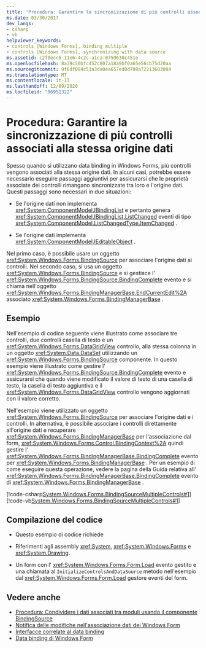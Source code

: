 ```yaml
---
title: 'Procedura: Garantire la sincronizzazione di più controlli associati alla stessa origine dati'
ms.date: 03/30/2017
dev_langs:
- csharp
- vb
helpviewer_keywords:
- controls [Windows Forms], binding multiple
- controls [Windows Forms], synchronizing with data source
ms.assetid: c2f0ecc6-11e6-4c2c-a1ca-0759630c451e
ms.openlocfilehash: 8a39c50bfc452c807a18a9bf0a65e56cb75d20aa
ms.sourcegitcommit: 9f6df084c53a3da0ea657ed0d708a72213683084
ms.translationtype: MT
ms.contentlocale: it-IT
ms.lasthandoff: 12/09/2020
ms.locfileid: "96951322"
---
```

# <a name="how-to-ensure-multiple-controls-bound-to-the-same-data-source-remain-synchronized"></a>Procedura: Garantire la sincronizzazione di più controlli associati alla stessa origine dati
Spesso quando si utilizzano data binding in Windows Forms, più controlli vengono associati alla stessa origine dati. In alcuni casi, potrebbe essere necessario eseguire passaggi aggiuntivi per assicurarsi che le proprietà associate dei controlli rimangano sincronizzate tra loro e l'origine dati. Questi passaggi sono necessari in due situazioni:  
  
- Se l'origine dati non implementa <xref:System.ComponentModel.IBindingList> e pertanto genera <xref:System.ComponentModel.IBindingList.ListChanged> eventi di tipo <xref:System.ComponentModel.ListChangedType.ItemChanged> .  
  
- Se l'origine dati implementa <xref:System.ComponentModel.IEditableObject> .  
  
 Nel primo caso, è possibile usare un oggetto <xref:System.Windows.Forms.BindingSource> per associare l'origine dati ai controlli. Nel secondo caso, si usa un oggetto <xref:System.Windows.Forms.BindingSource> e si gestisce l' <xref:System.Windows.Forms.BindingSource.BindingComplete> evento e si chiama nell'oggetto <xref:System.Windows.Forms.BindingManagerBase.EndCurrentEdit%2A> associato <xref:System.Windows.Forms.BindingManagerBase> .  
  
## <a name="example"></a>Esempio  
 Nell'esempio di codice seguente viene illustrato come associare tre controlli, due controlli casella di testo e un <xref:System.Windows.Forms.DataGridView> controllo, alla stessa colonna in un oggetto <xref:System.Data.DataSet> utilizzando un <xref:System.Windows.Forms.BindingSource> componente. In questo esempio viene illustrato come gestire l' <xref:System.Windows.Forms.BindingSource.BindingComplete> evento e assicurarsi che quando viene modificato il valore di testo di una casella di testo, la casella di testo aggiuntiva e il <xref:System.Windows.Forms.DataGridView> controllo vengono aggiornati con il valore corretto.  
  
 Nell'esempio viene utilizzato un oggetto <xref:System.Windows.Forms.BindingSource> per associare l'origine dati e i controlli. In alternativa, è possibile associare i controlli direttamente all'origine dati e recuperare <xref:System.Windows.Forms.BindingManagerBase> per l'associazione dal form, <xref:System.Windows.Forms.Control.BindingContext%2A> quindi gestire l' <xref:System.Windows.Forms.BindingManagerBase.BindingComplete> evento per <xref:System.Windows.Forms.BindingManagerBase> . Per un esempio di come eseguire questa operazione, vedere la pagina della Guida relativa all' <xref:System.Windows.Forms.BindingManagerBase.BindingComplete> evento di <xref:System.Windows.Forms.BindingManagerBase> .  
  
 [!code-csharp[System.Windows.Forms.BindingSourceMultipleControls#1](~/samples/snippets/csharp/VS_Snippets_Winforms/System.Windows.Forms.BindingSourceMultipleControls/CS/Form1.cs#1)]
 [!code-vb[System.Windows.Forms.BindingSourceMultipleControls#1](~/samples/snippets/visualbasic/VS_Snippets_Winforms/System.Windows.Forms.BindingSourceMultipleControls/VB/Form1.vb#1)]  
  
## <a name="compiling-the-code"></a>Compilazione del codice  
  
- Questo esempio di codice richiede  
  
- Riferimenti agli assembly <xref:System>, <xref:System.Windows.Forms> e <xref:System.Drawing>.  
  
- Un form con l' <xref:System.Windows.Forms.Form.Load> evento gestito e una chiamata al `InitializeControlsAndDataSource` metodo nell'esempio dal <xref:System.Windows.Forms.Form.Load> gestore eventi del form.  
  
## <a name="see-also"></a>Vedere anche

- [Procedura: Condividere i dati associati tra moduli usando il componente BindingSource](./controls/how-to-share-bound-data-across-forms-using-the-bindingsource-component.md)
- [Notifica delle modifiche nell'associazione dati dei Windows Form](change-notification-in-windows-forms-data-binding.md)
- [Interfacce correlate al data binding](interfaces-related-to-data-binding.md)
- [Data binding di Windows Form](windows-forms-data-binding.md)
